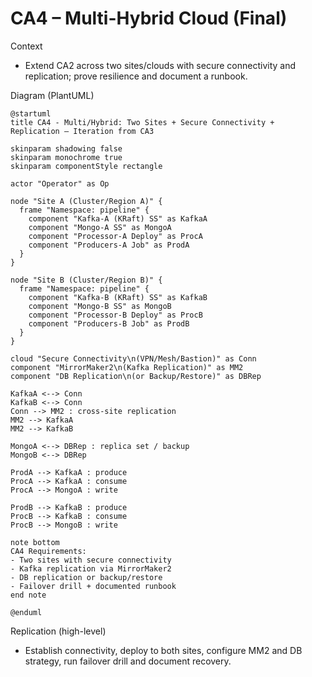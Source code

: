 # CA4 – Multi-Hybrid Cloud (Final)

Context
- Extend CA2 across two sites/clouds with secure connectivity and replication; prove resilience and document a runbook.

Diagram (PlantUML)
```plantuml
@startuml
title CA4 - Multi/Hybrid: Two Sites + Secure Connectivity + Replication — Iteration from CA3

skinparam shadowing false
skinparam monochrome true
skinparam componentStyle rectangle

actor "Operator" as Op

node "Site A (Cluster/Region A)" {
  frame "Namespace: pipeline" {
    component "Kafka-A (KRaft) SS" as KafkaA
    component "Mongo-A SS" as MongoA
    component "Processor-A Deploy" as ProcA
    component "Producers-A Job" as ProdA
  }
}

node "Site B (Cluster/Region B)" {
  frame "Namespace: pipeline" {
    component "Kafka-B (KRaft) SS" as KafkaB
    component "Mongo-B SS" as MongoB
    component "Processor-B Deploy" as ProcB
    component "Producers-B Job" as ProdB
  }
}

cloud "Secure Connectivity\n(VPN/Mesh/Bastion)" as Conn
component "MirrorMaker2\n(Kafka Replication)" as MM2
component "DB Replication\n(or Backup/Restore)" as DBRep

KafkaA <--> Conn
KafkaB <--> Conn
Conn --> MM2 : cross-site replication
MM2 --> KafkaA
MM2 --> KafkaB

MongoA <--> DBRep : replica set / backup
MongoB <--> DBRep

ProdA --> KafkaA : produce
ProcA --> KafkaA : consume
ProcA --> MongoA : write

ProdB --> KafkaB : produce
ProcB --> KafkaB : consume
ProcB --> MongoB : write

note bottom
CA4 Requirements:
- Two sites with secure connectivity
- Kafka replication via MirrorMaker2
- DB replication or backup/restore
- Failover drill + documented runbook
end note

@enduml
```

Replication (high-level)
- Establish connectivity, deploy to both sites, configure MM2 and DB strategy, run failover drill and document recovery.